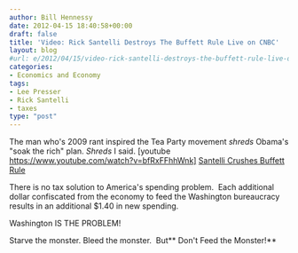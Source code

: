 ```yaml
---
author: Bill Hennessy
date: 2012-04-15 18:40:58+00:00
draft: false
title: 'Video: Rick Santelli Destroys The Buffett Rule Live on CNBC'
layout: blog
#url: e/2012/04/15/video-rick-santelli-destroys-the-buffett-rule-live-on-cnbc/
categories:
- Economics and Economy
tags:
- Lee Presser
- Rick Santelli
- taxes
type: "post"
---
```


The man who's 2009 rant inspired the Tea Party movement _shreds_ Obama's "soak the rich" plan. _Shreds_ I said.
[youtube https://www.youtube.com/watch?v=bfRxFFhhWnk]
[Santelli Crushes Buffett Rule](https://youtu.be/bfRxFFhhWnk)

There is no tax solution to America's spending problem.  Each additional dollar confiscated from the economy to feed the Washington bureaucracy results in an additional $1.40 in new spending.

Washington IS THE PROBLEM!

Starve the monster. Bleed the monster.  But** Don't Feed the Monster!**
